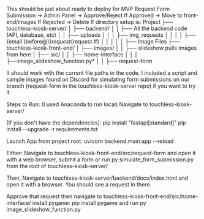 This should be just about ready to deploy for MVP
Request Form Submission -> Admin Panel -> Approve/Reject
If Approved -> Move to front-end/images
If Rejected -> Delete
If directory setup is:
Project
├── touchless-kiosk-server/
│   ├── backend/
│   │   ├── All the backend code (API, database, etc)
│   │   ├── uploads
│   │   │   ├── img_requests
│   │   │   │   ├── {email (before@)}_request_{request #}
│   │   │   │   │   ├── Image Files
├── touchless-kiosk-front-end/
│   ├── images/
│   │   ├── slideshow pulls images from here
│   ├── src/
│   │   ├── home-interface
│   │   │   ├──image_slideshow_function.py*
│   │   ├── request-form


It should work with the current file paths in the code.
I included a script and sample images found on Discord for simulating form submissions on our branch (request-form in the touchless-kiosk-server repo) if you want to try it

Steps to Run:
(I used Anaconda to run local)
Navigate to touchless-kiosk-server/

[If you don't have the dependencies]:
pip install "fastapi[standard]"
pip install --upgrade -r requirements.txt


Launch App from project root: uvicorn backend.main:app --reload

Either:
Navigate to touchless-kiosk-front-end/src/request-form and open it with a web browser, submit a form
or
run py simulate_form_submission.py from the root of touchless-kiosk-server/

Then,
Navigate to touchless-kiosk-server/backend/docs/index.html and open it with a browser.
You should see a request in there.

Approve that request then navigate to
touchless-kiosk-front-end/src/home-interface/
install pygame: pip install pygame
and run py image_slideshow_function.py

